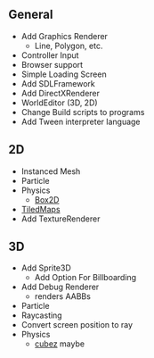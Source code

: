 ## General

+ Add Graphics Renderer
    - Line, Polygon, etc.
+ Controller Input
+ Browser support
+ Simple Loading Screen
+ Add SDLFramework
+ Add DirectXRenderer
+ WorldEditor (3D, 2D)
+ Change Build scripts to programs
+ Add Tween interpreter language

## 2D

+ Instanced Mesh
+ Particle
+ Physics
	- [Box2D](https://github.com/ByteArena/box2d)
+ [TiledMaps](https://github.com/pikkpoiss/tmxgo)
+ Add TextureRenderer

## 3D

+ Add Sprite3D
    - Add Option For Billboarding
+ Add Debug Renderer
    - renders AABBs
+ Particle
+ Raycasting
+ Convert screen position to ray
+ Physics
	- [cubez](https://github.com/tbogdala/cubez) maybe